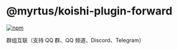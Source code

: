 # @myrtus/koishi-plugin-forward

[![npm](https://img.shields.io/npm/v/@myrtus/koishi-plugin-forward?style=flat-square)](https://www.npmjs.com/package/@myrtus/koishi-plugin-forward)

群组互联（支持 QQ 群、QQ 频道、Discord、Telegram）